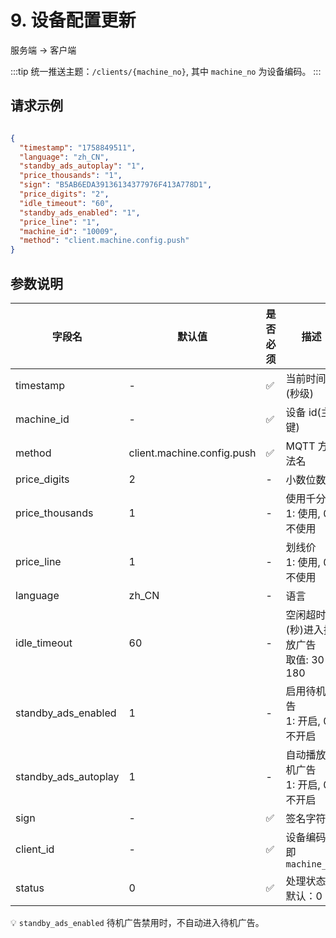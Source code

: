 # 9. 设备配置更新

服务端 -> 客户端

:::tip
统一推送主题：`/clients/{machine_no}`, 其中 `machine_no` 为设备编码。
:::

## 请求示例

```json

{
  "timestamp": "1758849511",
  "language": "zh_CN",
  "standby_ads_autoplay": "1",
  "price_thousands": "1",
  "sign": "B5AB6EDA39136134377976F413A778D1",
  "price_digits": "2",
  "idle_timeout": "60",
  "standby_ads_enabled": "1",
  "price_line": "1",
  "machine_id": "10009",
  "method": "client.machine.config.push"
}
```

## 参数说明

| 字段名                  | 默认值                        | 是否必须 | 描述                             |
|----------------------|----------------------------|------|--------------------------------|
| timestamp            | -                          | ✅    | 当前时间戳(秒级)                      |
| machine_id           | -                          | ✅    | 设备 id(主键)                      |
| method               | client.machine.config.push | ✅    | MQTT 方法名                       |
| price_digits         | 2                          | -    | 小数位数                           |
| price_thousands      | 1                          | -    | 使用千分位<br /> 1: 使用, 0: 不使用      |
| price_line           | 1                          | -    | 划线价<br /> 1: 使用, 0: 不使用        |
| language             | zh_CN                      | -    | 语言                             |
| idle_timeout         | 60                         | -    | 空闲超时(秒)进入播放广告<br /> 取值: 30-180 |
| standby_ads_enabled  | 1                          | -    | 启用待机广告<br /> 1: 开启, 0: 不开启     |
| standby_ads_autoplay | 1                          | -    | 自动播放待机广告<br /> 1: 开启, 0: 不开启   |
| sign                 | -                          | ✅    | 签名字符串                          |
| client_id            | -                          | ✅    | 设备编码，即 `machine_no`            |
| status               | 0                          | ✅    | 处理状态，默认：0                      |

💡 `standby_ads_enabled` 待机广告禁用时，不自动进入待机广告。
